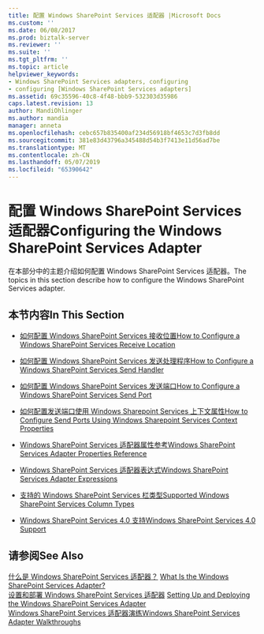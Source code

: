 ```yaml
---
title: 配置 Windows SharePoint Services 适配器 |Microsoft Docs
ms.custom: ''
ms.date: 06/08/2017
ms.prod: biztalk-server
ms.reviewer: ''
ms.suite: ''
ms.tgt_pltfrm: ''
ms.topic: article
helpviewer_keywords:
- Windows SharePoint Services adapters, configuring
- configuring [Windows SharePoint Services adapters]
ms.assetid: 69c35596-40c8-4f48-bbb9-532303d35986
caps.latest.revision: 13
author: MandiOhlinger
ms.author: mandia
manager: anneta
ms.openlocfilehash: cebc657b835400af234d56918bf4653c7d3fb8dd
ms.sourcegitcommit: 381e83d43796a345488d54b3f7413e11d56ad7be
ms.translationtype: MT
ms.contentlocale: zh-CN
ms.lasthandoff: 05/07/2019
ms.locfileid: "65390642"
---
```

# <a name="configuring-the-windows-sharepoint-services-adapter"></a><span data-ttu-id="b1afc-102">配置 Windows SharePoint Services 适配器</span><span class="sxs-lookup"><span data-stu-id="b1afc-102">Configuring the Windows SharePoint Services Adapter</span></span>
<span data-ttu-id="b1afc-103">在本部分中的主题介绍如何配置 Windows SharePoint Services 适配器。</span><span class="sxs-lookup"><span data-stu-id="b1afc-103">The topics in this section describe how to configure the Windows SharePoint Services adapter.</span></span>  
  
## <a name="in-this-section"></a><span data-ttu-id="b1afc-104">本节内容</span><span class="sxs-lookup"><span data-stu-id="b1afc-104">In This Section</span></span>  
  
-   [<span data-ttu-id="b1afc-105">如何配置 Windows SharePoint Services 接收位置</span><span class="sxs-lookup"><span data-stu-id="b1afc-105">How to Configure a Windows SharePoint Services Receive Location</span></span>](../core/how-to-configure-a-windows-sharepoint-services-receive-location.md)  
  
-   [<span data-ttu-id="b1afc-106">如何配置 Windows SharePoint Services 发送处理程序</span><span class="sxs-lookup"><span data-stu-id="b1afc-106">How to Configure a Windows SharePoint Services Send Handler</span></span>](../core/how-to-configure-a-windows-sharepoint-services-send-handler.md)  
  
-   [<span data-ttu-id="b1afc-107">如何配置 Windows SharePoint Services 发送端口</span><span class="sxs-lookup"><span data-stu-id="b1afc-107">How to Configure a Windows SharePoint Services Send Port</span></span>](../core/how-to-configure-a-windows-sharepoint-services-send-port.md)  
  
-   [<span data-ttu-id="b1afc-108">如何配置发送端口使用 Windows Sharepoint Services 上下文属性</span><span class="sxs-lookup"><span data-stu-id="b1afc-108">How to Configure Send Ports Using Windows Sharepoint Services Context Properties</span></span>](../core/configure-send-ports-using-sharepoint-context-properties-in-biztalk-server.md)  
  
-   [<span data-ttu-id="b1afc-109">Windows SharePoint Services 适配器属性参考</span><span class="sxs-lookup"><span data-stu-id="b1afc-109">Windows SharePoint Services Adapter Properties Reference</span></span>](../core/windows-sharepoint-services-adapter-properties-reference.md)  
  
-   [<span data-ttu-id="b1afc-110">Windows SharePoint Services 适配器表达式</span><span class="sxs-lookup"><span data-stu-id="b1afc-110">Windows SharePoint Services Adapter Expressions</span></span>](../core/windows-sharepoint-services-adapter-expressions.md)  
  
-   [<span data-ttu-id="b1afc-111">支持的 Windows SharePoint Services 栏类型</span><span class="sxs-lookup"><span data-stu-id="b1afc-111">Supported Windows SharePoint Services Column Types</span></span>](../core/supported-windows-sharepoint-services-column-types.md)  
  
-   [<span data-ttu-id="b1afc-112">Windows SharePoint Services 4.0 支持</span><span class="sxs-lookup"><span data-stu-id="b1afc-112">Windows SharePoint Services 4.0 Support</span></span>](../core/windows-sharepoint-services-4-0-support.md)  
  
## <a name="see-also"></a><span data-ttu-id="b1afc-113">请参阅</span><span class="sxs-lookup"><span data-stu-id="b1afc-113">See Also</span></span>  
 <span data-ttu-id="b1afc-114">[什么是 Windows SharePoint Services 适配器？](../core/what-is-the-windows-sharepoint-services-adapter.md) </span><span class="sxs-lookup"><span data-stu-id="b1afc-114">[What Is the Windows SharePoint Services Adapter?](../core/what-is-the-windows-sharepoint-services-adapter.md) </span></span>  
 <span data-ttu-id="b1afc-115">[设置和部署 Windows SharePoint Services 适配器](../core/setting-up-and-deploying-the-windows-sharepoint-services-adapter.md) </span><span class="sxs-lookup"><span data-stu-id="b1afc-115">[Setting Up and Deploying the Windows SharePoint Services Adapter](../core/setting-up-and-deploying-the-windows-sharepoint-services-adapter.md) </span></span>  
 [<span data-ttu-id="b1afc-116">Windows SharePoint Services 适配器演练</span><span class="sxs-lookup"><span data-stu-id="b1afc-116">Windows SharePoint Services Adapter Walkthroughs</span></span>](../core/windows-sharepoint-services-adapter-walkthroughs.md)